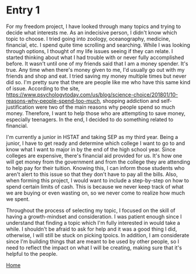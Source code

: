 # Entry 1

   For my freedom project, I have looked through many topics and trying to decide what interests me. As an indecisive person, I didn't know which topic to choose. I tried going into zoology, oceanography, medicine, financial, etc. I spend quite time scrolling and searching. While I was looking through options, I thought of my life issues seeing if they can relate. I started thinking about what I had trouble with or never fully accomplished before. It wasn't until one of my friends said that I am a money spender. It's true. Any time when there's money given to me, I'd usually go out with my friends and shop and eat. I tried saving my money multiple times but never did so. I'm pretty sure that there are people like me who have this same kind of issue. According to the site, https://www.psychologytoday.com/us/blog/science-choice/201801/10-reasons-why-people-spend-too-much, shopping addiction and self-justification were two of the main reasons why people spend so much money. Therefore, I want to help those who are attempting to save money, especially teenagers. In the end, I decided to do something related to financial. 
   
   I'm currently a junior in HSTAT and taking SEP as my third year. Being a junior, I have to get ready and determine which college I want to go to and know what I want to major in by the end of the high school year.  Since colleges are expensive, there's financial aid provided for us. It's how one will get money from the government and from the college they are attending to help pay for their tuition. Knowing this, I can inform those students who aren't alert to this issue so that they don't have to pay all the bills. Also, when forming this project, I would want to include a step-by-step on how to spend certain limits of cash. This is because we never keep track of what we are buying or even wasting on, so we never come to realize how much we spent.  
   
   Throughout the process of selecting my topic, I focused on the skill of having a growth-mindset and consideration. I was patient enough since I understand that finding a topic which I'm fully interested in would take a while. I shouldn't be afraid to ask for help and it was a good thing I did, otherwise, I will still be stuck on picking tpoics. In addition, I am considerate since I'm building things that are meant to be used by other people, so I need to reflect the impact on what I will be creating, making sure that it's helpful to the people. 

[Home](../README.md)
